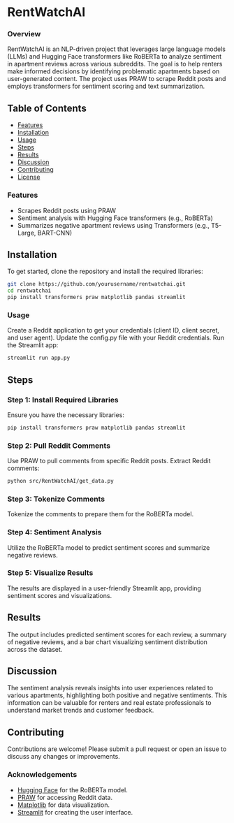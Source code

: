 # RentWatchAI

### Overview
RentWatchAI is an NLP-driven project that leverages large language models (LLMs) and Hugging Face transformers like RoBERTa to analyze sentiment in apartment reviews across various subreddits. The goal is to help renters make informed decisions by identifying problematic apartments based on user-generated content. The project uses PRAW to scrape Reddit posts and employs transformers for sentiment scoring and text summarization.

## Table of Contents
- [Features](#features)
- [Installation](#installation)
- [Usage](#usage)
- [Steps](#steps)
- [Results](#results)
- [Discussion](#discussion)
- [Contributing](#contributing)
- [License](#license)

### Features
- Scrapes Reddit posts using PRAW
- Sentiment analysis with Hugging Face transformers (e.g., RoBERTa)
- Summarizes negative apartment reviews using Transformers (e.g., T5-Large, BART-CNN)


## Installation
To get started, clone the repository and install the required libraries:

```bash
git clone https://github.com/yourusername/rentwatchai.git
cd rentwatchai
pip install transformers praw matplotlib pandas streamlit
```

### Usage
Create a Reddit application to get your credentials (client ID, client secret, and user agent).
Update the config.py file with your Reddit credentials.
Run the Streamlit app:
```bash
streamlit run app.py
```

## Steps
### Step 1: Install Required Libraries
Ensure you have the necessary libraries:
```bash
pip install transformers praw matplotlib pandas streamlit
```

### Step 2: Pull Reddit Comments
Use PRAW to pull comments from specific Reddit posts.
Extract Reddit comments:
```bash
python src/RentWatchAI/get_data.py
```

### Step 3: Tokenize Comments
Tokenize the comments to prepare them for the RoBERTa model.

### Step 4: Sentiment Analysis
Utilize the RoBERTa model to predict sentiment scores and summarize negative reviews.

### Step 5: Visualize Results
The results are displayed in a user-friendly Streamlit app, providing sentiment scores and visualizations.


## Results
The output includes predicted sentiment scores for each review, a summary of negative reviews, and a bar chart visualizing sentiment distribution across the dataset.

## Discussion
The sentiment analysis reveals insights into user experiences related to various apartments, highlighting both positive and negative sentiments. This information can be valuable for renters and real estate professionals to understand market trends and customer feedback.

## Contributing
Contributions are welcome! Please submit a pull request or open an issue to discuss any changes or improvements.


### Acknowledgements
* [Hugging Face](https://huggingface.co/) for the RoBERTa model.
* [PRAW](https://praw.readthedocs.io/en/latest/) for accessing Reddit data.
* [Matplotlib](https://matplotlib.org/) for data visualization.
* [Streamlit](https://streamlit.io/) for creating the user interface.